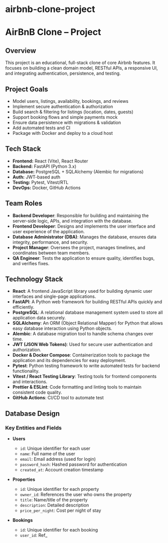 # airbnb-clone-project

# AirBnB Clone – Project

## Overview
This project is an educational, full-stack clone of core Airbnb features. It focuses on building a clean domain model, RESTful APIs, a responsive UI, and integrating authentication, persistence, and testing.

## Project Goals
- Model users, listings, availability, bookings, and reviews
- Implement secure authentication & authorization
- Build search & filtering for listings (location, dates, guests)
- Support booking flows and simple payments mock
- Ensure data persistence with migrations & validation
- Add automated tests and CI
- Package with Docker and deploy to a cloud host

## Tech Stack
- **Frontend:** React (Vite), React Router
- **Backend:** FastAPI (Python 3.x)
- **Database:** PostgreSQL + SQLAlchemy (Alembic for migrations)
- **Auth:** JWT-based auth
- **Testing:** Pytest, Vitest/RTL
- **DevOps:** Docker, GitHub Actions


## Team Roles

- **Backend Developer**: Responsible for building and maintaining the server-side logic, APIs, and integration with the database.
- **Frontend Developer**: Designs and implements the user interface and user experience of the application.
- **Database Administrator (DBA)**: Manages the database, ensures data integrity, performance, and security.
- **Project Manager**: Oversees the project, manages timelines, and coordinates between team members.
- **QA Engineer**: Tests the application to ensure quality, identifies bugs, and verifies fixes.


## Technology Stack

- **React**: A frontend JavaScript library used for building dynamic user interfaces and single-page applications.
- **FastAPI**: A Python web framework for building RESTful APIs quickly and efficiently.
- **PostgreSQL**: A relational database management system used to store all application data securely.
- **SQLAlchemy**: An ORM (Object Relational Mapper) for Python that allows easy database interaction using Python objects.
- **Alembic**: A database migration tool to handle schema changes over time.
- **JWT (JSON Web Tokens)**: Used for secure user authentication and authorization.
- **Docker & Docker Compose**: Containerization tools to package the application and its dependencies for easy deployment.
- **Pytest**: Python testing framework to write automated tests for backend functionality.
- **Vitest / React Testing Library**: Testing tools for frontend components and interactions.
- **Prettier & ESLint**: Code formatting and linting tools to maintain consistent code quality.
- **GitHub Actions**: CI/CD tool to automate test


## Database Design

### Key Entities and Fields

- **Users**
  - `id`: Unique identifier for each user
  - `name`: Full name of the user
  - `email`: Email address (used for login)
  - `password_hash`: Hashed password for authentication
  - `created_at`: Account creation timestamp

- **Properties**
  - `id`: Unique identifier for each property
  - `owner_id`: References the user who owns the property
  - `title`: Name/title of the property
  - `description`: Detailed description
  - `price_per_night`: Cost per night of stay

- **Bookings**
  - `id`: Unique identifier for each booking
  - `user_id`: Ref_
